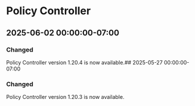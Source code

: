 # Policy Controller

## 2025-06-02 00:00:00-07:00

### Changed

Policy Controller version 1.20.4 is now available.## 2025-05-27 00:00:00-07:00

### Changed

Policy Controller version 1.20.3 is now available.